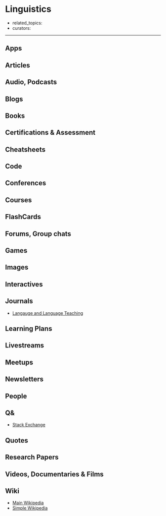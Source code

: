 # Linguistics

- related_topics:
- curators:

------

## Apps

## Articles

## Audio, Podcasts

## Blogs

## Books

## Certifications & Assessment

## Cheatsheets

## Code

## Conferences

## Courses

## FlashCards

## Forums, Group chats

## Games

## Images

## Interactives

## Journals

- [Langauge and Language Teaching](https://azimpremjifoundation.org/foundation/807)

## Learning Plans

## Livestreams

## Meetups

## Newsletters

## People

## Q&

- [Stack Exchange](https://linguistics.stackexchange.com)

## Quotes

## Research Papers

## Videos, Documentaries & Films

## Wiki

- [Main Wikipedia](https://en.wikipedia.org/wiki/Linguistics)
- [Simple Wikipedia](https://simple.wikipedia.org/wiki/Linguistics)

